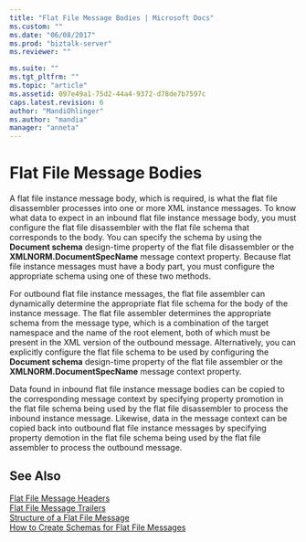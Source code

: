 ```yaml
---
title: "Flat File Message Bodies | Microsoft Docs"
ms.custom: ""
ms.date: "06/08/2017"
ms.prod: "biztalk-server"
ms.reviewer: ""

ms.suite: ""
ms.tgt_pltfrm: ""
ms.topic: "article"
ms.assetid: 097e49a1-75d2-44a4-9372-d78de7b7597c
caps.latest.revision: 6
author: "MandiOhlinger"
ms.author: "mandia"
manager: "anneta"
---
```

# Flat File Message Bodies
A flat file instance message body, which is required, is what the flat file disassembler processes into one or more XML instance messages. To know what data to expect in an inbound flat file instance message body, you must configure the flat file disassembler with the flat file schema that corresponds to the body. You can specify the schema by using the **Document schema** design-time property of the flat file disassembler or the **XMLNORM.DocumentSpecName** message context property. Because flat file instance messages must have a body part, you must configure the appropriate schema using one of these two methods.  
  
 For outbound flat file instance messages, the flat file assembler can dynamically determine the appropriate flat file schema for the body of the instance message. The flat file assembler determines the appropriate schema from the message type, which is a combination of the target namespace and the name of the root element, both of which must be present in the XML version of the outbound message. Alternatively, you can explicitly configure the flat file schema to be used by configuring the **Document schema** design-time property of the flat file assembler or the **XMLNORM.DocumentSpecName** message context property.  
  
 Data found in inbound flat file instance message bodies can be copied to the corresponding message context by specifying property promotion in the flat file schema being used by the flat file disassembler to process the inbound instance message. Likewise, data in the message context can be copied back into outbound flat file instance messages by specifying property demotion in the flat file schema being used by the flat file assembler to process the outbound message.  
  
## See Also  
 [Flat File Message Headers](../core/flat-file-message-headers.md)   
 [Flat File Message Trailers](../core/flat-file-message-trailers.md)   
 [Structure of a Flat File Message](../core/structure-of-a-flat-file-message.md)   
 [How to Create Schemas for Flat File Messages](../core/how-to-create-schemas-for-flat-file-messages.md)